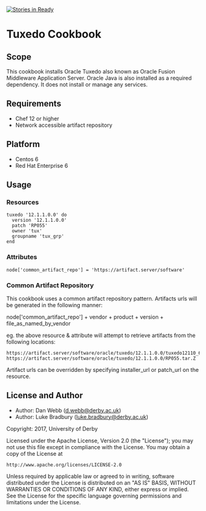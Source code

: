 [![Stories in Ready](https://badge.waffle.io/universityofderby/chef-tuxedo.png?label=ready&title=Ready)](https://waffle.io/universityofderby/chef-tuxedo)
# Tuxedo Cookbook

## Scope
This cookbook installs Oracle Tuxedo also known as Oracle Fusion Middleware
Application Server.
Oracle Java is also installed as a required dependency.
It does not install or manage any services.

## Requirements
* Chef 12 or higher
* Network accessible artifact repository

## Platform
* Centos 6
* Red Hat Enterprise 6

## Usage

### Resources
```
tuxedo '12.1.1.0.0' do
  version '12.1.1.0.0'
  patch 'RP055'
  owner 'tux'
  groupname 'tux_grp' 
end
```
### Attributes
```
node['common_artifact_repo'] = 'https://artifact.server/software'
```

### Common Artifact Repository
This cookbook uses a common artifact repository pattern. 
Artifacts urls will be generated in the following manner:

node['common_artifact_repo'] + vendor + product + version + file_as_named_by_vendor

eg. the above resource & attribute will attempt to retrieve artifacts from the following
locations:
```
https://artifact.server/software/oracle/tuxedo/12.1.1.0.0/tuxedo12110_64_linux_5.bin
https://artifact.server/software/oracle/tuxedo/12.1.1.0.0/RP055.tar.Z
```

Artifact urls can be overridden by specifying installer_url or patch_url on the
resource.

## License and Author

* Author: Dan Webb (<d.webb@derby.ac.uk>)
* Author: Luke Bradbury (<luke.bradbury@derby.ac.uk>)

Copyright: 2017, University of Derby

Licensed under the Apache License, Version 2.0 (the "License");
you may not use this file except in compliance with the License.
You may obtain a copy of the License at

    http://www.apache.org/licenses/LICENSE-2.0

Unless required by applicable law or agreed to in writing, software
distributed under the License is distributed on an "AS IS" BASIS,
WITHOUT WARRANTIES OR CONDITIONS OF ANY KIND, either express or implied.
See the License for the specific language governing permissions and
limitations under the License.
